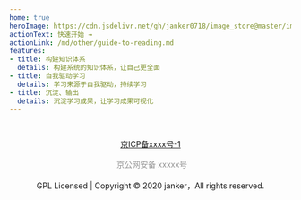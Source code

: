 ```yaml
---
home: true
heroImage: https://cdn.jsdelivr.net/gh/janker0718/image_store@master/img/20220328012329.png
actionText: 快速开始 →
actionLink: /md/other/guide-to-reading.md
features:
- title: 构建知识体系
  details: 构建系统的知识体系，让自己更全面
- title: 自我驱动学习
  details: 学习来源于自我驱动，持续学习
- title: 沉淀、输出
  details: 沉淀学习成果，让学习成果可视化
---
```


<div style="text-align:center;padding:30px 15px;">
    <a href="http://beian.miit.gov.cn" target="_blank">京ICP备xxxx号-1</a>
    <br/>
    <br/>
    <a target="_blank" href="http://www.beian.gov.cn/portal/registerSystemInfo?recordcode=xxxxxx" style="display:inline-block;text-decoration:none;height:20px;line-height:20px;"><img src="" style="float:left;"/><p style="float:left;height:20px;line-height:20px;margin: 0px 0px 0px 5px; color:#939393;">京公网安备 xxxxx号</p></a>
    <br/>
    <br/>
    GPL Licensed | Copyright © 2020 janker，All rights reserved. 
</div>
